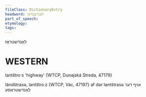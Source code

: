 ```yaml
---
fileClass: DictionaryEntry
headword: לאַנדשטראָז
part_of_speech: 
etymology: 
tags: 
---
```

לאַנדשטראָז

WESTERN
========

lantštroˑs 'highway' {WTCP, Dunajská Streda, 47179}

lándštrasə, lantštroːz {WTCP, Vác, 47197}
af dər lantštrasə אויף דער לאַנדשטראַסע